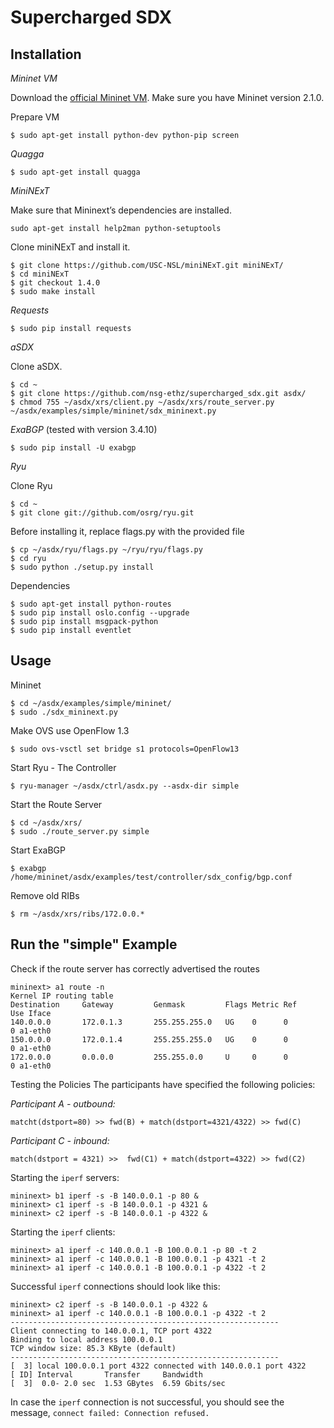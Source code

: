 # Supercharged SDX
## Installation
_Mininet VM_

Download the [official Mininet VM](https://github.com/mininet/mininet/wiki/Mininet-VM-Images "Mininet VM Images"). Make sure you have Mininet version 2.1.0. 

Prepare VM  

    $ sudo apt-get install python-dev python-pip screen
    
_Quagga_  

    $ sudo apt-get install quagga
    
_MiniNExT_

Make sure that Mininext’s dependencies are installed.  

    sudo apt-get install help2man python-setuptools

Clone miniNExT and install it.  

    $ git clone https://github.com/USC-NSL/miniNExT.git miniNExT/  
    $ cd miniNExT  
    $ git checkout 1.4.0  
    $ sudo make install  

_Requests_  

    $ sudo pip install requests

_aSDX_

Clone aSDX.  

    $ cd ~  
    $ git clone https://github.com/nsg-ethz/supercharged_sdx.git asdx/ 
    $ chmod 755 ~/asdx/xrs/client.py ~/asdx/xrs/route_server.py ~/asdx/examples/simple/mininet/sdx_mininext.py  

_ExaBGP_ (tested with version 3.4.10)  

    $ sudo pip install -U exabgp  

_Ryu_

Clone Ryu  

    $ cd ~  
    $ git clone git://github.com/osrg/ryu.git  

Before installing it, replace flags.py with the provided file

    $ cp ~/asdx/ryu/flags.py ~/ryu/ryu/flags.py
    $ cd ryu
    $ sudo python ./setup.py install

Dependencies

    $ sudo apt-get install python-routes  
    $ sudo pip install oslo.config --upgrade  
    $ sudo pip install msgpack-python  
    $ sudo pip install eventlet  

## Usage
Mininet  

    $ cd ~/asdx/examples/simple/mininet/  
    $ sudo ./sdx_mininext.py  

Make OVS use OpenFlow 1.3  

    $ sudo ovs-vsctl set bridge s1 protocols=OpenFlow13

Start Ryu - The Controller  

    $ ryu-manager ~/asdx/ctrl/asdx.py --asdx-dir simple

Start the Route Server  

    $ cd ~/asdx/xrs/
    $ sudo ./route_server.py simple

Start ExaBGP  

    $ exabgp /home/mininet/asdx/examples/test/controller/sdx_config/bgp.conf

Remove old RIBs  

    $ rm ~/asdx/xrs/ribs/172.0.0.* 
    
## Run the "simple" Example
Check if the route server has correctly advertised the routes  

    mininext> a1 route -n  
    Kernel IP routing table  
    Destination     Gateway         Genmask         Flags Metric Ref    Use Iface  
    140.0.0.0       172.0.1.3       255.255.255.0   UG    0      0        0 a1-eth0  
    150.0.0.0       172.0.1.4       255.255.255.0   UG    0      0        0 a1-eth0  
    172.0.0.0       0.0.0.0         255.255.0.0     U     0      0        0 a1-eth0  

Testing the Policies
The participants have specified the following policies:  

_Participant A - outbound:_

    matcht(dstport=80) >> fwd(B) + match(dstport=4321/4322) >> fwd(C)

_Participant C - inbound:_

    match(dstport = 4321) >>  fwd(C1) + match(dstport=4322) >> fwd(C2)

Starting the  `iperf` servers:  

    mininext> b1 iperf -s -B 140.0.0.1 -p 80 &  
    mininext> c1 iperf -s -B 140.0.0.1 -p 4321 &  
    mininext> c2 iperf -s -B 140.0.0.1 -p 4322 &  

Starting the  `iperf` clients:  

    mininext> a1 iperf -c 140.0.0.1 -B 100.0.0.1 -p 80 -t 2  
    mininext> a1 iperf -c 140.0.0.1 -B 100.0.0.1 -p 4321 -t 2  
    mininext> a1 iperf -c 140.0.0.1 -B 100.0.0.1 -p 4322 -t 2  

Successful `iperf` connections should look like this:  

    mininext> c2 iperf -s -B 140.0.0.1 -p 4322 &  
    mininext> a1 iperf -c 140.0.0.1 -B 100.0.0.1 -p 4322 -t 2  
    ------------------------------------------------------------  
    Client connecting to 140.0.0.1, TCP port 4322  
    Binding to local address 100.0.0.1  
    TCP window size: 85.3 KByte (default)  
    ------------------------------------------------------------  
    [  3] local 100.0.0.1 port 4322 connected with 140.0.0.1 port 4322  
    [ ID] Interval       Transfer     Bandwidth  
    [  3]  0.0- 2.0 sec  1.53 GBytes  6.59 Gbits/sec  

In case the `iperf` connection is not successful, you should see the message, `connect failed: Connection refused.`
